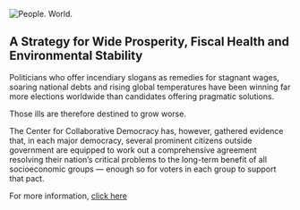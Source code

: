 ![People. World.](/files/people-world.jpg)

## A Strategy for Wide Prosperity, Fiscal Health and Environmental Stability

Politicians who offer incendiary slogans as remedies for stagnant wages, soaring national debts and rising global temperatures have been winning far more elections worldwide than candidates offering pragmatic solutions.  

Those ills are therefore destined to grow worse.  

The Center for Collaborative Democracy has, however, gathered evidence that, in each major democracy, several prominent citizens outside government are equipped to work out a comprehensive agreement resolving their nation’s critical problems to the long-term benefit of all socioeconomic groups — enough so for voters in each group to support that pact. 

For more information, [click here][2]

[2]: http://www.GenuineRepresentation.org/reve
